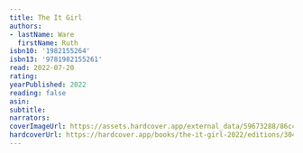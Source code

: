 ```yaml
---
title: The It Girl
authors:
- lastName: Ware
  firstName: Ruth
isbn10: '1982155264'
isbn13: '9781982155261'
read: 2022-07-20
rating:
yearPublished: 2022
reading: false
asin:
subtitle:
narrators:
coverImageUrl: https://assets.hardcover.app/external_data/59673288/86c4310da6bc17a0f7a03650da1626adb195c75f.jpeg
hardcoverUrl: https://hardcover.app/books/the-it-girl-2022/editions/30455729
---
```

